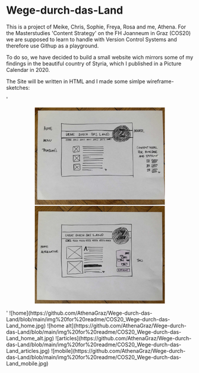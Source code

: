 # Wege-durch-das-Land

This is a project of Meike, Chris, Sophie, Freya, Rosa and me, Athena.
For the Masterstudies 'Content Strategy' on the FH Joanneum in Graz (COS20) we are supposed to learn to handle with Version Control Systems and therefore use Githup as a playground.

To do so, we have decided to build a small website wich mirrors some of my findings in the beautiful country of Styria, which I published in a Picture Calendar in 2020.

The Site will be written in HTML and I made some simlpe wireframe-sketches:

'<p align="center">
  <img src="https://github.com/AthenaGraz/Wege-durch-das-Land/blob/main/img%20for%20readme/COS20_Wege-durch-das-Land_home.jpg" width="350" title="home">
  <img src="https://github.com/AthenaGraz/Wege-durch-das-Land/blob/main/img%20for%20readme/COS20_Wege-durch-das-Land_home_alt.jpg" width="350" alt="accessibility text">
</p>'
![home](https://github.com/AthenaGraz/Wege-durch-das-Land/blob/main/img%20for%20readme/COS20_Wege-durch-das-Land_home.jpg)
![home alt](https://github.com/AthenaGraz/Wege-durch-das-Land/blob/main/img%20for%20readme/COS20_Wege-durch-das-Land_home_alt.jpg)
![articles](https://github.com/AthenaGraz/Wege-durch-das-Land/blob/main/img%20for%20readme/COS20_Wege-durch-das-Land_articles.jpg)
![mobile](https://github.com/AthenaGraz/Wege-durch-das-Land/blob/main/img%20for%20readme/COS20_Wege-durch-das-Land_mobile.jpg)
